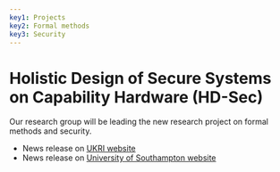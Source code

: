 ```yaml
---
key1: Projects
key2: Formal methods
key3: Security
---
```


# Holistic Design of Secure Systems on Capability Hardware (HD-Sec) #

Our research group will be leading the new research project on formal methods and security.
- News release on [UKRI website](https://www.ukri.org/news/government-invests-10-million-to-help-make-future-technologies-more-secure/)
- News release on [University of Southampton website](https://www.southampton.ac.uk/news/2020/06/hd-sec-cyber-security.page)
